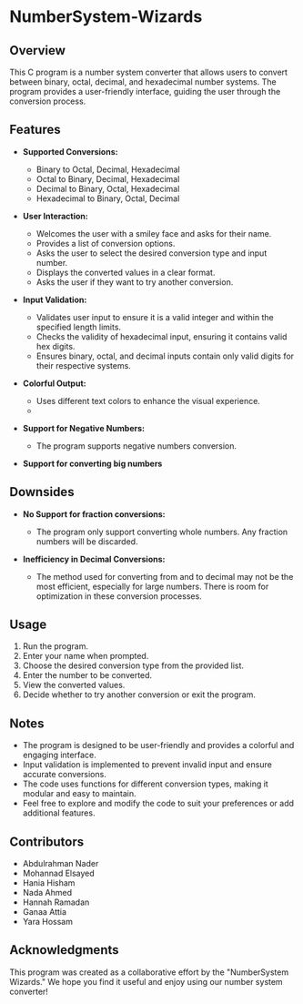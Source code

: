 # NumberSystem-Wizards

## Overview
This C program is a number system converter that allows users to convert between binary, octal, decimal, and hexadecimal number systems. The program provides a user-friendly interface, guiding the user through the conversion process.

## Features
- **Supported Conversions:**
  - Binary to Octal, Decimal, Hexadecimal
  - Octal to Binary, Decimal, Hexadecimal
  - Decimal to Binary, Octal, Hexadecimal
  - Hexadecimal to Binary, Octal, Decimal

- **User Interaction:**
  - Welcomes the user with a smiley face and asks for their name.
  - Provides a list of conversion options.
  - Asks the user to select the desired conversion type and input number.
  - Displays the converted values in a clear format.
  - Asks the user if they want to try another conversion.

- **Input Validation:**
  - Validates user input to ensure it is a valid integer and within the specified length limits.
  - Checks the validity of hexadecimal input, ensuring it contains valid hex digits.
  - Ensures binary, octal, and decimal inputs contain only valid digits for their respective systems.

- **Colorful Output:**
  - Uses different text colors to enhance the visual experience.
  - 
- **Support for Negative Numbers:**
  - The program supports negative numbers conversion.
  
- **Support for converting big numbers**

## Downsides

- **No Support for fraction conversions:**
  - The program only support converting whole numbers. Any fraction numbers will be discarded.

- **Inefficiency in Decimal Conversions:**
  - The method used for converting from and to decimal may not be the most efficient, especially for large numbers. There is room for optimization in these conversion processes.

## Usage
1. Run the program.
2. Enter your name when prompted.
3. Choose the desired conversion type from the provided list.
4. Enter the number to be converted.
5. View the converted values.
6. Decide whether to try another conversion or exit the program.

## Notes
- The program is designed to be user-friendly and provides a colorful and engaging interface.
- Input validation is implemented to prevent invalid input and ensure accurate conversions.
- The code uses functions for different conversion types, making it modular and easy to maintain.
- Feel free to explore and modify the code to suit your preferences or add additional features.

## Contributors
- Abdulrahman Nader
- Mohannad Elsayed
- Hania Hisham
- Nada Ahmed
- Hannah Ramadan
- Ganaa Attia
- Yara Hossam

## Acknowledgments
This program was created as a collaborative effort by the "NumberSystem Wizards." We hope you find it useful and enjoy using our number system converter!
